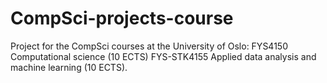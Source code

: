 # CompSci-projects-course

Project for the CompSci courses at the University of Oslo:
FYS4150 Computational science (10 ECTS)
FYS-STK4155 Applied data analysis and machine learning (10 ECTS).
